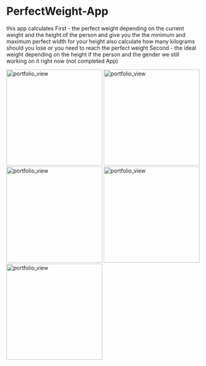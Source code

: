 # PerfectWeight-App
this app calculates First - the perfect weight depending on the current weight and the height of the person and give you the the minimum and maximum perfect width for your height also calculate how many kilograms should you lose or you need to reach the perfect weight
Second - the ideal weight depending on the height if the person and the gender
we still working on it right now (not completed App)

<img width="250" alt="portfolio_view" src="http://www.mediafire.com/convkey/b9f8/iwrzm8fystzc77vzg.jpg">



<img width="250" alt="portfolio_view" src="http://www.mediafire.com/convkey/57fe/bnhpu6bl33221qmzg.jpg">
<img width="250" alt="portfolio_view" src="http://www.mediafire.com/convkey/da79/poqd8tlc8530506zg.jpg">
<img width="250" alt="portfolio_view" src="http://www.mediafire.com/convkey/29a8/v9w91iqctttqyk7zg.jpg">
<img width="250" alt="portfolio_view" src="http://www.mediafire.com/convkey/99e8/l54eshr6r5457zizg.jpg">
